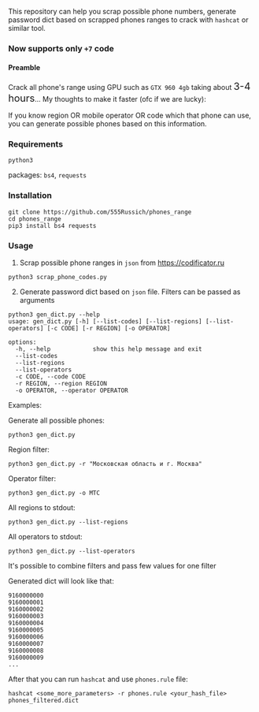 This repository can help you scrap possible phone numbers,
generate password dict based on scrapped phones ranges 
to crack with `hashcat` or similar tool.

### Now supports only `+7` code

#### Preamble
Crack all phone's range using GPU such as `GTX 960 4gb` taking about 
<text style="font-size: 20px">3-4 hours</text>... 
My thoughts to make it faster (ofc if we are lucky):

If you know region OR mobile operator OR code which that phone can use,
you can generate possible phones based on this information.</b>

### Requirements
`python3`

packages:
`bs4`,
`requests`

### Installation

``` commandline
git clone https://github.com/555Russich/phones_range
cd phones_range
pip3 install bs4 requests
```

### Usage

1. Scrap possible phone ranges in `json` from https://codificator.ru
``` commandline
python3 scrap_phone_codes.py
```

2. Generate password dict based on `json` file. Filters can be passed as arguments

```commandline
python3 gen_dict.py --help
usage: gen_dict.py [-h] [--list-codes] [--list-regions] [--list-operators] [-c CODE] [-r REGION] [-o OPERATOR]

options:
  -h, --help            show this help message and exit
  --list-codes
  --list-regions
  --list-operators
  -c CODE, --code CODE
  -r REGION, --region REGION
  -o OPERATOR, --operator OPERATOR
```

Examples:

Generate all possible phones:

`python3 gen_dict.py`

Region filter: 

`python3 gen_dict.py -r "Московская область и г. Москва"`

Operator filter:

`python3 gen_dict.py -o МТС`

All regions to stdout:

`python3 gen_dict.py --list-regions`

All operators to stdout:

`python3 gen_dict.py --list-operators` 

It's possible to combine filters and pass few values for one filter

Generated dict will look like that:

```text
9160000000
9160000001
9160000002
9160000003
9160000004
9160000005
9160000006
9160000007
9160000008
9160000009
...
```

After that you can run `hashcat` and use `phones.rule` file:

```commandline
hashcat <some_more_parameters> -r phones.rule <your_hash_file> phones_filtered.dict
```
